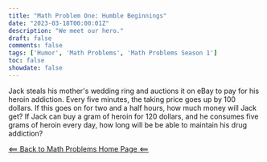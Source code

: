 ```yaml
---
title: "Math Problem One: Humble Beginnings"
date: "2023-03-18T00:00:01Z"
description: "We meet our hero."
draft: false
comments: false
tags: ['Humor', 'Math Problems', 'Math Problems Season 1']
toc: false
showdate: false
---
```


Jack steals his mother's wedding ring and auctions it on eBay to pay for his heroin addiction. Every five minutes, the taking price goes up by 100 dollars. If this goes on for two and a half hours, how much money will Jack get? If Jack can buy a gram of heroin for 120 dollars, and he consumes five grams of heroin every day, how long will be be able to maintain his drug addiction?

[<== Back to Math Problems Home Page <==](/humor/problems//#season-one-the-tale-of-a-wayward-jack)
